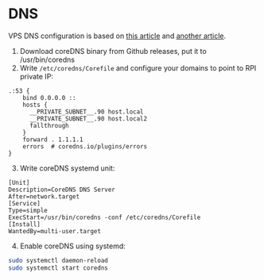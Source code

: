 # DNS

VPS DNS configuration is based on [this article](https://www.procustodibus.com/blog/2023/01/wireguard-internal-dns-names/#install-coredns) and [another article](https://ipv6.rs/tutorial/Ubuntu_Server_Latest/CoreDNS/).

1. Download coreDNS binary from Github releases, put it to /usr/bin/coredns
2. Write `/etc/coredns/Corefile` and configure your domains to point to RPI private IP:

```
.:53 {
    bind 0.0.0.0 ::
    hosts {
      __PRIVATE_SUBNET__.90 host.local
      __PRIVATE_SUBNET__.90 host.local2
      fallthrough
    }
    forward . 1.1.1.1
    errors  # coredns.io/plugins/errors
}
```
3. Write coreDNS systemd unit:

```
[Unit]
Description=CoreDNS DNS Server
After=network.target
[Service]
Type=simple
ExecStart=/usr/bin/coredns -conf /etc/coredns/Corefile
[Install]
WantedBy=multi-user.target
```

4. Enable coreDNS using systemd:

```sh
sudo systemctl daemon-reload
sudo systemctl start coredns
```
